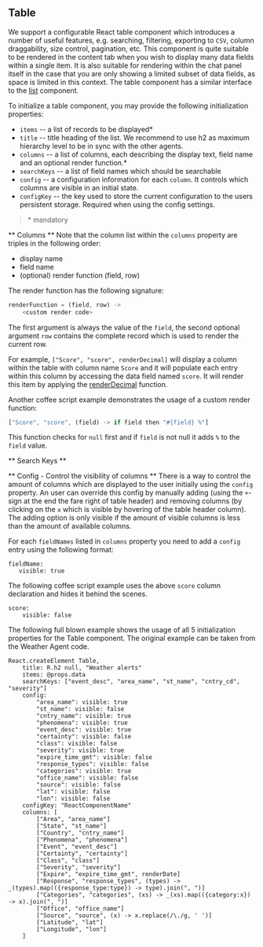 ## Table

We support a configurable React table component which introduces a number of useful features, e.g. searching, filtering, exporting to `CSV`, column draggability, size control, pagination, etc. This component is quite suitable to be rendered in the content tab when you wish to display many data fields within a single item. It is also suitable for rendering within the chat panel itself in the case that you are only showing a limited subset of data fields, as space is limited in this context. The table component has a similar interface to the [list](./React_Lists.md) component.

To initialize a table component, you may provide the following initialization properties:
- `items` -- a list of records to be displayed*
- `title` -- title heading of the list. We recommend to use h2 as maximum hierarchy level to be in sync with the other agents.
- `columns` -- a list of columns, each describing the display text, field name and an optional render function.*
- `searchKeys` -- a list of field names which should be searchable
- `config` -- a configuration information for each `column`. It controls which columns are visible in an initial state. 
- `configKey` -- the key used to store the current configuration to the users persistent storage. Required when using the config settings. 

> \* mandatory


** Columns **
Note that the column list within the `columns` property are triples in the following order:
- display name
- field name
- (optional) render function (field, row)

The render function has the following signature:

``` javascript
renderFunction = (field, row) ->
	<custom render code>
```
The first argument is always the value of the `field`, the second optional argument `row` contains the complete record which is used to render the current row. 

For example, `["Score", "score", renderDecimal]` will display a column within the table with column name `Score` and it will populate each entry within this column by accessing the data field named `score`. It will render this item by applying the [renderDecimal](../Frontend.md#global-functions) function.

Another coffee script example demonstrates the usage of a custom render function:

``` javascript
["Score", "score", (field) -> if field then "#{field} %"]
```
This function checks for `null` first and if `field` is not null it adds `%` to the `field` value.

** Search Keys **

** Config - Control the visibility of columns **
There is a way to control the amount of columns which are displayed to the user initially using the `config` property. An user can override this config by manually adding (using the `+`-sign at the end the fare right of table header) and removing columns (by clicking on the `x` which is visible by hovering of the table header column). The adding option is only visible if the amount of visible columns is less than the amount of available columns.
 
For each `fieldNames` listed in `columns` property you need to add a `config` entry using the following format:


```
fieldName:
   visible: true
 ```

The following coffee script example uses the above `score` column declaration and hides it behind the scenes.

```
score:
    visible: false
```

The following full blown example shows the usage of all 5 initialization properties for the Table component.
The original example can be taken from the Weather Agent code.

```
React.createElement Table,
    title: R.h2 null, "Weather alerts"
    items: @props.data
    searchKeys: ["event_desc", "area_name", "st_name", "cntry_cd", "severity"]
    config: 
        "area_name": visible: true
        "st_name": visible: false
        "cntry_name": visible: true
        "phenomena": visible: true
        "event_desc": visible: true
        "certainty": visible: false
        "class": visible: false
        "severity": visible: true
        "expire_time_gmt": visible: false
        "response_types": visible: false
        "categories": visible: true
        "office_name": visible: false
        "source": visible: false
        "lat": visible: false
        "lon": visible: false
    configKey: "ReactComponentName"
    columns: [
        ["Area", "area_name"]
        ["State", "st_name"]
        ["Country", "cntry_name"]
        ["Phenomena", "phenomena"]
        ["Event", "event_desc"]
        ["Certainty", "certainty"]
        ["Class", "class"]
        ["Severity", "severity"]
        ["Expire", "expire_time_gmt", renderDate]
        ["Response", "response_types", (types) -> _(types).map(({response_type:type}) -> type).join(", ")]
        ["Categories", "categories", (xs) -> _(xs).map(({category:x}) -> x).join(", ")]
        ["Office", "office_name"]
        ["Source", "source", (x) -> x.replace(/\./g, ' ')]
        ["Latitude", "lat"]
        ["Longitude", "lon"]
    ]

```
